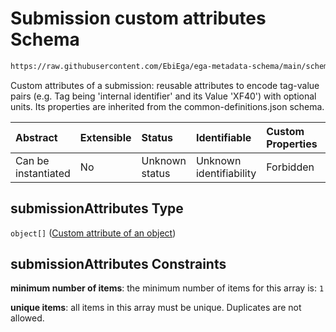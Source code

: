 # Submission custom attributes Schema

```txt
https://raw.githubusercontent.com/EbiEga/ega-metadata-schema/main/schemas/EGA.submission.json#/properties/submissionAttributes
```

Custom attributes of a submission: reusable attributes to encode tag-value pairs (e.g. Tag being 'internal identifier' and its Value 'XF40') with optional units. Its properties are inherited from the common-definitions.json schema.

| Abstract            | Extensible | Status         | Identifiable            | Custom Properties | Additional Properties | Access Restrictions | Defined In                                                                           |
| :------------------ | :--------- | :------------- | :---------------------- | :---------------- | :-------------------- | :------------------ | :----------------------------------------------------------------------------------- |
| Can be instantiated | No         | Unknown status | Unknown identifiability | Forbidden         | Forbidden             | none                | [EGA.submission.json\*](../../../schemas/EGA.submission.json "open original schema") |

## submissionAttributes Type

`object[]` ([Custom attribute of an object](ega-12-definitions-custom-attribute-of-an-object.md))

## submissionAttributes Constraints

**minimum number of items**: the minimum number of items for this array is: `1`

**unique items**: all items in this array must be unique. Duplicates are not allowed.
